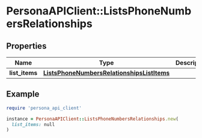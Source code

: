 # PersonaAPIClient::ListsPhoneNumbersRelationships

## Properties

| Name | Type | Description | Notes |
| ---- | ---- | ----------- | ----- |
| **list_items** | [**ListsPhoneNumbersRelationshipsListItems**](ListsPhoneNumbersRelationshipsListItems.md) |  | [optional] |

## Example

```ruby
require 'persona_api_client'

instance = PersonaAPIClient::ListsPhoneNumbersRelationships.new(
  list_items: null
)
```

